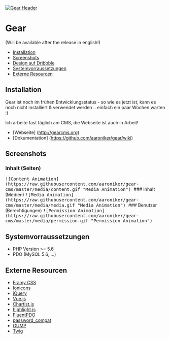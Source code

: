 [![Gear Header](https://raw.githubusercontent.com/aaroniker/gear/master/media/header.png)](http://gearcms.org/)

# Gear
(Will be available after the release in english!)

* [Installation](#installation)
* [Screenshots](#screenshots)
* [Design auf Dribbble](https://dribbble.com/aaroniker/projects/415861-Gear)
* [Systemvorraussetzungen](#systemvorraussetzungen)
* [Externe Resourcen](#externe-resourcen)

## Installation

Gear ist noch im frühen Entwicklungsstatus - so wie es jetzt ist, kann es noch nicht installiert & verwendet werden .. einfach ein paar Wochen warten :)

Ich arbeite fast täglich am CMS, die Webseite ist auch in Arbeit!

* [Webseite] (http://gearcms.org)
* [Dokumentation] (https://github.com/aaroniker/gear/wiki)

## Screenshots

### Inhalt (Seiten)
<kbd>
![Content Animation](https://raw.githubusercontent.com/aaroniker/gear-cms/master/media/content.gif "Media Animation")
</kbd>
### Inhalt (Medien)
<kbd>
![Media Animation](https://raw.githubusercontent.com/aaroniker/gear-cms/master/media/media.gif "Media Animation")
</kbd>
### Benutzer (Berechtigungen)
<kbd>
![Permission Animation](https://raw.githubusercontent.com/aaroniker/gear-cms/master/media/permission.gif "Permission Animation")
</kbd>

## Systemvorraussetzungen

*  PHP Version >= 5.6
*  PDO (MySQL 5.6, ...)

## Externe Resourcen

* [Framy CSS](http://www.framycss.org/)
* [Ionicons](http://ionicons.com/)
* [jQuery](https://jquery.com/)
* [Vue.js](http://vuejs.org/)
* [Chartist.js](http://gionkunz.github.io/chartist-js/index.html)
* [highlight.js](https://highlightjs.org/)
* [FluentPDO](https://github.com/envms/fluentpdo)
* [password_compat](https://github.com/ircmaxell/password_compat)
* [GUMP](https://github.com/Wixel/GUMP)
* [Twig](http://twig.sensiolabs.org/)
